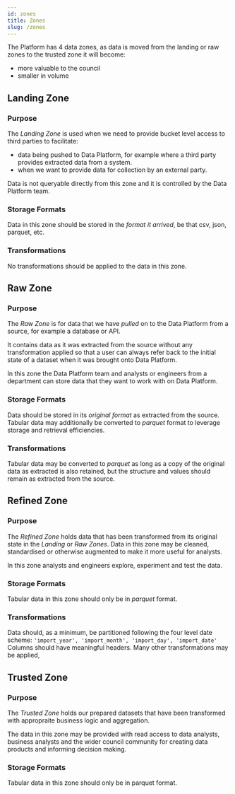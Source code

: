 ```yaml
---
id: zones
title: Zones
slug: /zones
---
```


The Platform has 4 data zones, as data is moved from the landing or raw zones to the trusted zone it will become:

- more valuable to the council
- smaller in volume

## Landing Zone

### Purpose

The _Landing Zone_ is used when we need to provide bucket level access to third parties to facilitate:
- data being pushed to Data Platform, for example where a third party provides extracted data from a system.
- when we want to provide data for collection by an external party.   

Data is not queryable directly from this zone and it is controlled by the Data Platform team.


### Storage Formats
Data in this zone should be stored in the *format it arrived*, be that csv, json, parquet, etc.

### Transformations

No transformations should be applied to the data in this zone.

## Raw Zone         

### Purpose
The _Raw Zone_ is for data that we have _pulled_ on to the Data Platform from a source, for example a database or API. 

It contains data as it was extracted from the source without any transformation applied so that a user can always refer back to the initial state of a dataset when it was brought onto Data Platform.

In this zone the Data Platform team and analysts or engineers from a department can store data that they want to work with on Data Platform.

### Storage Formats

Data should be stored in its *original format* as extracted from the source. Tabular data may additionally be converted to *parquet* format to leverage storage and retrieval efficiencies.

### Transformations

Tabular data may be converted to *parquet* as long as a copy of the original data as extracted is also retained, but the structure and values should remain as extracted from the source.

## Refined Zone

### Purpose

The _Refined Zone_ holds data that has been transformed from its original state in the _Landing_ or _Raw Zones_. Data in this zone may be cleaned, standardised or otherwise augmented to make it more useful for analysts.

In this zone analysts and engineers explore, experiment and test the data.

### Storage Formats

Tabular data in this zone should only be in *parquet* format. 

### Transformations

Data should, as a minimum, be partitioned following the four level date scheme: `'import_year', 'import_month', 'import_day', 'import_date'`
Columns should have meaningful headers. Many other transformations may be applied, 

## Trusted Zone

### Purpose

The _Trusted Zone_ holds our prepared datasets that have been transformed with appropraite business logic and aggregation.

The data in this zone may be provided with read access to data analysts, business analysts and the wider council community for creating data products and informing decision making. 

### Storage Formats

Tabular data in this zone should only be in parquet format.
